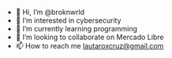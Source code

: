 - 👋 Hi, I’m @broknwrld
- 👀 I’m interested in cybersecurity
- 🌱 I’m currently learning programming
- 💞️ I’m looking to collaborate on Mercado Libre
- 📫 How to reach me lautaroxcruz@gmail.com


